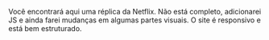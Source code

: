 Você encontrará aqui uma réplica da Netflix.
Não está completo, adicionarei JS e ainda farei mudanças em algumas partes visuais.
O site é responsivo e está bem estruturado.

